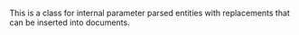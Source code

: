 This is a class for internal parameter parsed entities with replacements that can be inserted into documents.